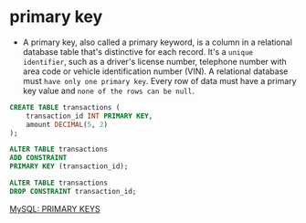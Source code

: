 # primary key

- A primary key, also called a primary keyword, is a column in a relational database table that's distinctive for each record. It's a `unique identifier`, such as a driver's license number, telephone number with area code or vehicle identification number (VIN). A relational database must `have only one primary key`. Every row of data must have a primary key value and `none of the rows can be null`.

```sql
CREATE TABLE transactions (
    transaction_id INT PRIMARY KEY,
    amount DECIMAL(5, 2)
);
```

```sql
ALTER TABLE transactions
ADD CONSTRAINT
PRIMARY KEY (transaction_id);
```

```sql
ALTER TABLE transactions
DROP CONSTRAINT transaction_id;
```

[MySQL: PRIMARY KEYS](https://youtu.be/620DzFVz41o?si=Qsp_t5vWMBhUeJNq)
